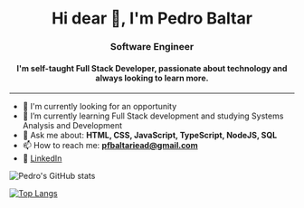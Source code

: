 <h1 align="center">Hi dear 👋, I'm Pedro Baltar</h1>
<h3 align="center">Software Engineer</h3>

<h4 align="center">
  I'm self-taught Full Stack Developer, passionate about technology and always looking to learn more.
</h4

<br>
<hr>


- 🔭 I'm currently looking for an opportunity
- 🌱 I’m currently learning Full Stack development and studying Systems Analysis and Development
- 💬 Ask me about: **HTML, CSS, JavaScript, TypeScript, NodeJS, SQL**
- 📫 How to reach me: **pfbaltariead@gmail.com**
- 💼 [LinkedIn](https://www.linkedin.com/in/pedro-felipe-baltar-2a26a31ab/)

![Pedro's GitHub stats](https://github-readme-stats.vercel.app/api?username=pedrofbaltar&show_icons=true&theme=dark)

[![Top Langs](https://github-readme-stats.vercel.app/api/top-langs/?username=pedrofbaltar&layout=compact&theme=dracula&count_private=true)](https://github.com/pedrofbaltar/github-readme-stats)
